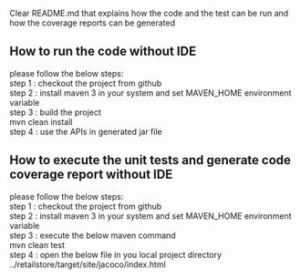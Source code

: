 Clear README.md that explains how the code and the test can be run and how the
coverage reports can be generated
## How to run the code without IDE
please follow the below steps:  
step 1 : checkout the project from github  
step 2 : install maven 3 in your system and set MAVEN_HOME environment variable  
step 3 : build the project  
mvn clean install  
step 4 : use the APIs in generated jar file  

## How to execute the unit tests and generate code coverage report without IDE
please follow the below steps:  
step 1 : checkout the project from github  
step 2 : install maven 3 in your system and set MAVEN_HOME environment variable  
step 3 : execute the below maven command  
mvn clean test  
step 4 : open the below file in you local project directory  
../retailstore/target/site/jacoco/index.html  
